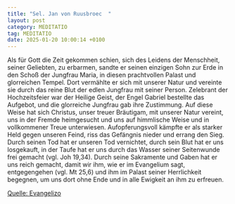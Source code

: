 ```yaml
---
title: "Sel. Jan von Ruusbroec  "
layout: post
category: MEDITATIO
tag: MEDITATIO
date: 2025-01-20 10:00:14 +0100
---
```

Als für Gott die Zeit gekommen schien, sich des Leidens der Menschheit, seiner Geliebten, zu erbarmen, sandte er seinen einzigen Sohn zur Erde in den Schoß der Jungfrau Maria, in diesen prachtvollen Palast und glorreichen Tempel. Dort vermählte er sich mit unserer Natur und vereinte sie durch das reine Blut der edlen Jungfrau mit seiner Person.<!--more--> Zelebrant der Hochzeitsfeier war der Heilige Geist, der Engel Gabriel bestellte das Aufgebot, und die glorreiche Jungfrau gab ihre Zustimmung. Auf diese Weise hat sich Christus, unser treuer Bräutigam, mit unserer Natur vereint, uns in der Fremde heimgesucht und uns auf himmlische Weise und in vollkommener Treue unterwiesen.
Aufopferungsvoll kämpfte er als starker Held gegen unseren Feind, riss das Gefängnis nieder und errang den Sieg. Durch seinen Tod hat er unseren Tod vernichtet, durch sein Blut hat er uns losgekauft, in der Taufe hat er uns durch das Wasser seiner Seitenwunde frei gemacht (vgl. Joh 19,34). Durch seine Sakramente und Gaben hat er uns reich gemacht, damit wir ihm, wie er im Evangelium sagt, entgegengehen (vgl. Mt 25,6) und ihm im Palast seiner Herrlichkeit begegnen, um uns dort ohne Ende und in alle Ewigkeit an ihm zu erfreuen.
 

[Quelle: Evangelizo](https://evangeliumtagfuertag.org/DE/gospel)